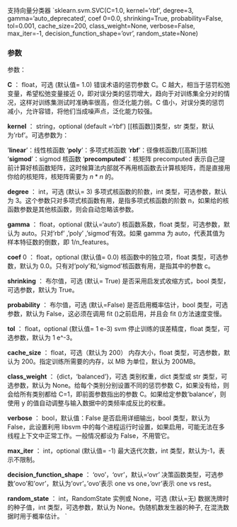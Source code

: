  支持向量分类器
 `sklearn.svm.SVC(C=1.0, kernel=’rbf’, degree=3, gamma=’auto_deprecated’, coef 0=0.0, shrinking=True, probability=False, tol=0.001, cache_size=200, class_weight=None, verbose=False, max_iter=-1, decision_function_shape=’ovr’, random_state=None)
 
 ### 参数
 参数：

**C** ： float，可选 (默认值= 1.0)
错误术语的惩罚参数 C。C 越大，相当于惩罚松弛变量，希望松弛变量接近 0，即对误分类的惩罚增大，趋向于对训练集全分对的情况，这样对训练集测试时准确率很高，但泛化能力弱。C 值小，对误分类的惩罚减小，允许容错，将他们当成噪声点，泛化能力较强。

**kernel** ： string，optional (default =‘rbf’)
[[核函数]]类型，str 类型，默认为’rbf’。可选参数为：

’**linear**’：线性核函数
‘**poly**’：多项式核函数
‘**rbf**’：径像核函数/[[高斯]]核
‘**sigmod**’：sigmod 核函数
‘**precomputed**’：核矩阵
precomputed 表示自己提前计算好核函数矩阵，这时候算法内部就不再用核函数去计算核矩阵，而是直接用你给的核矩阵，核矩阵需要为 $n*n$ 的。

**degree** ： int，可选 (默认= 3)
多项式核函数的阶数，int 类型，可选参数，默认为 3。这个参数只对多项式核函数有用，是指多项式核函数的阶数 n，如果给的核函数参数是其他核函数，则会自动忽略该参数。

**gamma** ： float，optional (默认=‘auto’)
核函数系数，float 类型，可选参数，默认为 auto。只对’rbf’ ,’poly’ ,’sigmod’有效。如果 gamma 为 auto，代表其值为样本特征数的倒数，即 1/n_features。

**coef** 0 ： float，optional (默认值= 0.0)
核函数中的独立项，float 类型，可选参数，默认为 0.0。只有对’poly’和,’sigmod’核函数有用，是指其中的参数 c。

**shrinking** ： 布尔值，可选 (默认= True)
是否采用启发式收缩方式，bool 类型，可选参数，默认为 True。

**probability** ： 布尔值，可选 (默认=False)
是否启用概率估计，bool 类型，可选参数，默认为 False，这必须在调用 fit ()之前启用，并且会 fit ()方法速度变慢。

**tol** ： float，optional (默认值= 1 e-3)
svm 停止训练的误差精度，float 类型，可选参数，默认为 1 e^-3。

**cache_size** ： float，可选（默认为 200）
内存大小，float 类型，可选参数，默认为 200。指定训练所需要的内存，以 MB 为单位，默认为 200MB。

**class_weight** ： {dict，‘balanced’}，可选
类别权重，dict 类型或 str 类型，可选参数，默认为 None。给每个类别分别设置不同的惩罚参数 C，如果没有给，则会给所有类别都给 C=1，即前面参数指出的参数 C。如果给定参数’balance’，则使用 y 的值自动调整与输入数据中的类频率成反比的权重。

**verbose** ： bool，默认值：False
是否启用详细输出，bool 类型，默认为 False，此设置利用 libsvm 中的每个进程运行时设置，如果启用，可能无法在多线程上下文中正常工作。一般情况都设为 False，不用管它。

**max_iter** ： int，optional (默认值= -1)
最大迭代次数，int 类型，默认为-1，表示不限制。

**decision_function_shape** ： ‘ovo’，‘ovr’，默认=‘ovr’
决策函数类型，可选参数’ovo’和’ovr’，默认为’ovr’。’ovo’表示 one vs one，’ovr’表示 one vs rest。

**random_state** ： int，RandomState 实例或 None，可选 (默认=无)
数据洗牌时的种子值，int 类型，可选参数，默认为 None。伪随机数发生器的种子, 在混洗数据时用于概率估计。
`